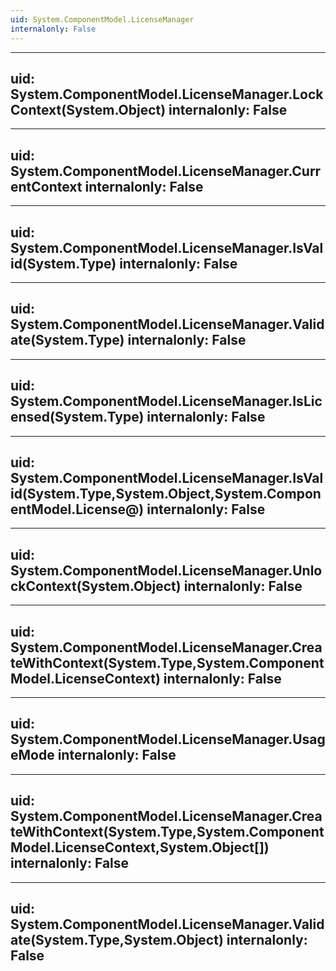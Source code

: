 ```yaml
---
uid: System.ComponentModel.LicenseManager
internalonly: False
---
```


---
uid: System.ComponentModel.LicenseManager.LockContext(System.Object)
internalonly: False
---

---
uid: System.ComponentModel.LicenseManager.CurrentContext
internalonly: False
---

---
uid: System.ComponentModel.LicenseManager.IsValid(System.Type)
internalonly: False
---

---
uid: System.ComponentModel.LicenseManager.Validate(System.Type)
internalonly: False
---

---
uid: System.ComponentModel.LicenseManager.IsLicensed(System.Type)
internalonly: False
---

---
uid: System.ComponentModel.LicenseManager.IsValid(System.Type,System.Object,System.ComponentModel.License@)
internalonly: False
---

---
uid: System.ComponentModel.LicenseManager.UnlockContext(System.Object)
internalonly: False
---

---
uid: System.ComponentModel.LicenseManager.CreateWithContext(System.Type,System.ComponentModel.LicenseContext)
internalonly: False
---

---
uid: System.ComponentModel.LicenseManager.UsageMode
internalonly: False
---

---
uid: System.ComponentModel.LicenseManager.CreateWithContext(System.Type,System.ComponentModel.LicenseContext,System.Object[])
internalonly: False
---

---
uid: System.ComponentModel.LicenseManager.Validate(System.Type,System.Object)
internalonly: False
---
